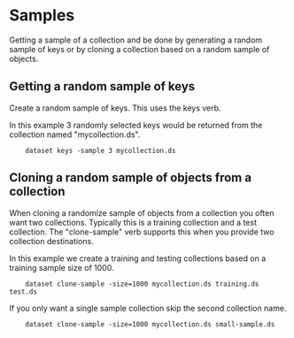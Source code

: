 
# Samples

Getting a sample of a collection and be done by generating
a random sample of keys or by cloning a collection based on
a random sample of objects.

## Getting a random sample of keys

Create a random sample of keys. This uses the keys verb.

In this example 3 randomly selected keys would be returned 
from the collection named "mycollection.ds".

```shell
    dataset keys -sample 3 mycollection.ds
```

## Cloning a random sample of objects from a collection

When cloning a randomize sample of objects from a collection
you often want two collections. Typically this is a training 
collection and a test collection. The "clone-sample" verb
supports this when you provide two collection destinations.

In this example we create a training and testing collections 
based on a training sample size of 1000.

```shell
    dataset clone-sample -size=1000 mycollection.ds training.ds test.ds
```

If you only want a single sample collection skip the second collection
name.

```shell
    dataset clone-sample -size=1000 mycollection.ds small-sample.ds
```


